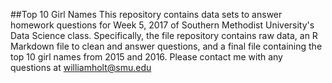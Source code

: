 ##Top 10 Girl Names
This repository contains data sets to answer homework questions for Week 5, 2017 of Southern Methodist University's Data Science class.
Specifically, the file repository contains raw data, an R Markdown file to clean and answer questions, and a final file containing the top 10 girl names from 2015 and 2016. 
Please contact me with any questions at williamholt@smu.edu
